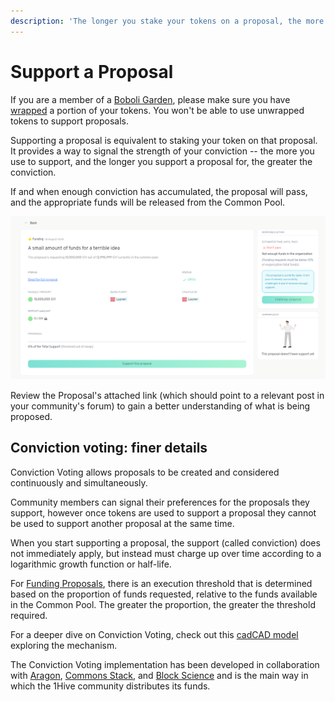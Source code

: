 ```yaml
---
description: 'The longer you stake your tokens on a proposal, the more support it accrues'
---
```


# Support a Proposal

If you are a member of a [Boboli Garden](../../garden-creators/garden-modes.md#pre-existing-token-gardens), please make sure you have [wrapped](../getting-started/wrap-your-tokens.md) a portion of your tokens. You won't be able to use unwrapped tokens to support proposals.

Supporting a proposal is equivalent to staking your token on that proposal. It provides a way to signal the strength of your conviction -- the more you use to support, and the longer you support a proposal for, the greater the conviction.

If and when enough conviction has accumulated, the proposal will pass, and the appropriate funds will be released from the Common Pool.

![Proposal screen](../../.gitbook/assets/proposalScreen.png)

Review the Proposal's attached link \(which should point to a relevant post in your community's forum\) to gain a better understanding of what is being proposed.

## Conviction voting: finer details

Conviction Voting allows proposals to be created and considered continuously and simultaneously.

Community members can signal their preferences for the proposals they support, however once tokens are used to support a proposal they cannot be used to support another proposal at the same time.

When you start supporting a proposal, the support \(called conviction\) does not immediately apply, but instead must charge up over time according to a logarithmic growth function or half-life.

For [Funding Proposals](https://github.com/1Hive/wiki-gardens/tree/032b3fe03d171f8dac06a4f496c922e4118ce376/actions-for-community-members/create-a-new-proposal.md), there is an execution threshold that is determined based on the proportion of funds requested, relative to the funds available in the Common Pool. The greater the proportion, the greater the threshold required.

For a deeper dive on Conviction Voting, check out this [cadCAD model](https://github.com/BlockScience/Aragon_Conviction_Voting) exploring the mechanism.

The Conviction Voting implementation has been developed in collaboration with [Aragon](https://aragon.org/), [Commons Stack](https://commonsstack.org/), and [Block Science](https://block.science/) and is the main way in which the 1Hive community distributes its funds.

